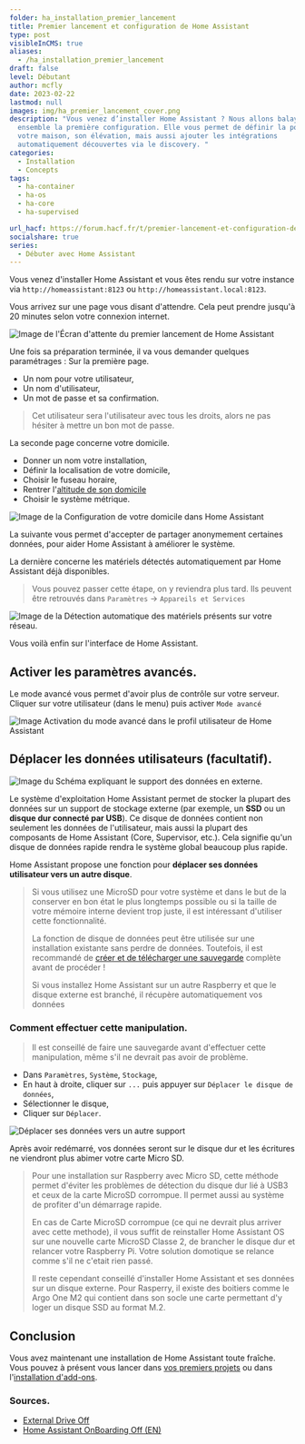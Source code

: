 ```yaml
---
folder: ha_installation_premier_lancement
title: Premier lancement et configuration de Home Assistant
type: post
visibleInCMS: true
aliases:
  - /ha_installation_premier_lancement
draft: false
level: Débutant
author: mcfly
date: 2023-02-22
lastmod: null
images: img/ha_premier_lancement_cover.png
description: "Vous venez d’installer Home Assistant ? Nous allons balayer
  ensemble la première configuration. Elle vous permet de définir la position de
  votre maison, son élévation, mais aussi ajouter les intégrations
  automatiquement découvertes via le discovery. "
categories:
  - Installation
  - Concepts
tags:
  - ha-container
  - ha-os
  - ha-core
  - ha-supervised

url_hacf: https://forum.hacf.fr/t/premier-lancement-et-configuration-de-home-assistant/679
socialshare: true
series:
  - Débuter avec Home Assistant
---
```

Vous venez d'installer Home Assistant et vous êtes rendu sur votre instance via `http://homeassistant:8123` ou `http://homeassistant.local:8123`. 

Vous arrivez sur une page vous disant d'attendre. Cela peut prendre jusqu'à 20 minutes selon votre connexion internet.

![Image de l'Écran d'attente du premier lancement de Home Assistant](img/installation_prepring_home_assistant-1-.jpg "Écran d'attente du premier lancement de Home Assistant")

Une fois sa préparation terminée, il va vous demander quelques paramétrages :
Sur la première page.

* Un nom pour votre utilisateur,
* Un nom d'utilisateur,
* Un mot de passe et sa confirmation.

> Cet utilisateur sera l'utilisateur avec tous les droits, alors ne pas hésiter à mettre un bon mot de passe.

La seconde page concerne votre domicile.

* Donner un nom votre installation,
* Définir la localisation de votre domicile,
* Choisir le fuseau horaire,
* Rentrer l'[altitude de son domicile](https://www.calcmaps.com/fr/map-elevation/)
* Choisir le système métrique.

![Image de la Configuration de votre domicile dans Home Assistant](img/installation_position_gps_domicile-1-.png "Configuration de votre domicile dans Home Assistant")

La suivante vous permet d'accepter de partager anonymement certaines données, pour aider Home Assistant à améliorer le système.

La dernière concerne les matériels détectés automatiquement par Home Assistant déjà disponibles.

> Vous pouvez passer cette étape, on y reviendra plus tard. Ils peuvent être retrouvés dans `Paramètres` -> `Appareils et Services`

![Image de la Détection automatique des matériels présents sur votre réseau.](img/installation_detection_automatique_materiels-1-.png "Détection automatique des matériels présents sur votre réseau.")

Vous voilà enfin sur l'interface de Home Assistant.

## Activer les paramètres avancés.

Le mode avancé vous permet d'avoir plus de contrôle sur votre serveur.
Cliquer sur votre utilisateur (dans le menu) puis activer `Mode avancé`

![Image Activation du mode avancé dans le profil utilisateur de Home Assistant](img/profil_utilisateur-1-.png "Activation du mode avancé dans le profil utilisateur de Home Assistant")

## Déplacer les données utilisateurs (facultatif).

![Image du Schéma expliquant le support des données en externe.](img/ha_usbdatadisk.png "Schéma expliquant le support des données en externe.")

Le système d'exploitation Home Assistant permet de stocker la plupart des données sur un support de stockage externe (par exemple, un **SSD** ou un **disque dur connecté par USB**). Ce disque de données contient non seulement les données de l'utilisateur, mais aussi la plupart des composants de Home Assistant (Core, Supervisor, etc.). Cela signifie qu'un disque de données rapide rendra le système global beaucoup plus rapide.

Home Assistant propose une fonction pour **déplacer ses données utilisateur vers un autre disque**.

> Si vous utilisez une MicroSD pour votre système et dans le but de la conserver en bon état le plus longtemps possible ou si la taille de votre mémoire interne devient trop juste, il est intéressant d'utiliser cette fonctionnalité.
>
> La fonction de disque de données peut être utilisée sur une installation existante sans perdre de données. Toutefois, il est recommandé de [créer et de télécharger une sauvegarde](https://www.home-assistant.io/common-tasks/os/#backups) complète avant de procéder !
>
> Si vous installez Home Assistant sur un autre Raspberry et que le disque externe est branché, il récupère automatiquement vos données

### Comment effectuer cette manipulation.

> Il est conseillé de faire une sauvegarde avant d'effectuer cette manipulation, même s'il ne devrait pas avoir de problème.

* Dans `Paramètres`, `Système`, `Stockage`,
* En haut à droite, cliquer sur `...` puis appuyer sur `Déplacer le disque de données`,
* Sélectionner le disque,
* Cliquer sur `Déplacer`.

![Déplacer ses données vers un autre support](img/deplacer_donnees_utilisateur_home_assistant.gif "Déplacer ses données vers un autre support")

Après avoir redémarré, vos données seront sur le disque dur et les écritures ne viendront plus abimer votre carte Micro SD.

> Pour une installation sur Raspberry avec Micro SD, cette méthode permet d'éviter les problèmes de détection du disque dur lié à USB3 et ceux de la carte MicroSD corrompue. Il permet aussi au système de profiter d'un démarrage rapide.
>
> En cas de Carte MicroSD corrompue (ce qui ne devrait plus arriver avec cette methode), il vous suffit de reinstaller Home Assistant OS sur une nouvelle carte MicroSD Classe 2, de brancher le disque dur et relancer votre Raspberry Pi. Votre solution domotique se relance comme s'il ne c'etait rien passé.
>
> Il reste cependant conseillé d'installer Home Assistant et ses données sur un disque externe. Pour Rasperry, il existe des boitiers comme le Argo One M2 qui contient dans son socle une carte permettant d'y loger un disque SSD au format M.2. 

## Conclusion

Vous avez maintenant une installation de Home Assistant toute fraîche. 
Vous pouvez à présent vous lancer dans [vos premiers projets](/ha_premiers_projets) ou dans l'[installation d'add-ons](/ha_addon_installation).

### Sources.

* [External Drive Off](https://www.home-assistant.io/common-tasks/os/#using-external-data-disk)
* [Home Assistant OnBoarding Off (EN)](https://www.home-assistant.io/getting-started/onboarding/)
